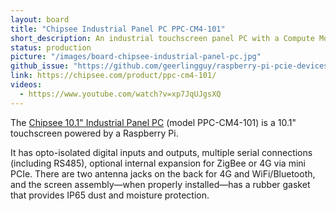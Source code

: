 ```yaml
---
layout: board
title: "Chipsee Industrial Panel PC PPC-CM4-101"
short_description: An industrial touchscreen panel PC with a Compute Module 4.
status: production
picture: "/images/board-chipsee-industrial-panel-pc.jpg"
github_issue: "https://github.com/geerlingguy/raspberry-pi-pcie-devices/issues/517"
link: https://chipsee.com/product/ppc-cm4-101/
videos:
  - https://www.youtube.com/watch?v=xp7JqUJgsXQ
---
```

The [Chipsee 10.1" Industrial Panel PC](https://chipsee.com/product/ppc-cm4-101/) (model PPC-CM4-101) is a 10.1" touchscreen powered by a Raspberry Pi.

It has opto-isolated digital inputs and outputs, multiple serial connections (including RS485), optional internal expansion for ZigBee or 4G via mini PCIe. There are two antenna jacks on the back for 4G and WiFi/Bluetooth, and the screen assembly—when properly installed—has a rubber gasket that provides IP65 dust and moisture protection.
